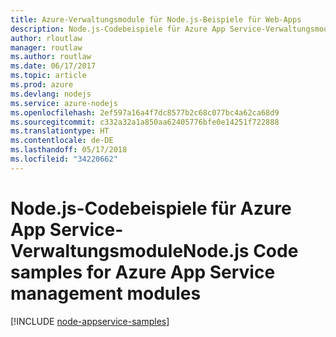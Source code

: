 ```yaml
---
title: Azure-Verwaltungsmodule für Node.js-Beispiele für Web-Apps
description: Node.js-Codebeispiele für Azure App Service-Verwaltungsmodule
author: rloutlaw
manager: routlaw
ms.author: routlaw
ms.date: 06/17/2017
ms.topic: article
ms.prod: azure
ms.devlang: nodejs
ms.service: azure-nodejs
ms.openlocfilehash: 2ef597a16a4f7dc8577b2c68c077bc4a62ca68d9
ms.sourcegitcommit: c332a32a1a850aa62405776bfe0e14251f722888
ms.translationtype: HT
ms.contentlocale: de-DE
ms.lasthandoff: 05/17/2018
ms.locfileid: "34220662"
---
```

# <a name="nodejs-code-samples-for-azure-app-service-management-modules"></a><span data-ttu-id="6b819-103">Node.js-Codebeispiele für Azure App Service-Verwaltungsmodule</span><span class="sxs-lookup"><span data-stu-id="6b819-103">Node.js Code samples for Azure App Service management modules</span></span>

[!INCLUDE [node-appservice-samples](../docs-ref-conceptual/includes/appservice-samples.md)]